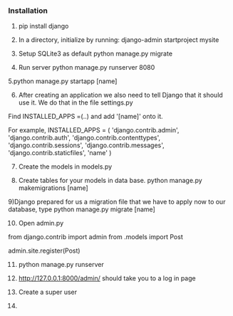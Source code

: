 ### Installation
1. pip install django

2. In a directory, initialize by running:
	django-admin startproject mysite

3. Setup SQLite3 as default
	python manage.py migrate

4. Run server
	python manage.py runserver 8080

5.python manage.py startapp [name]

6. After creating an application we also need to tell Django that it should use it. 
We do that in the file settings.py

Find INSTALLED_APPS =(..) and add '[name]' onto it. 

For example, 
INSTALLED_APPS = (
    'django.contrib.admin',
    'django.contrib.auth',
    'django.contrib.contenttypes',
    'django.contrib.sessions',
    'django.contrib.messages',
    'django.contrib.staticfiles',
    'name'
)

7) Create the models in models.py

8) Create tables for your models in data base. python manage.py makemigrations [name]

9)Django prepared for us a migration file that we have to apply now to our database, 
type python manage.py migrate [name]

10) Open admin.py 

from django.contrib import admin
from .models import Post

admin.site.register(Post)

11) python manage.py runserver
12)  http://127.0.0.1:8000/admin/ should take you to a log in page

13) Create a super user

14)
